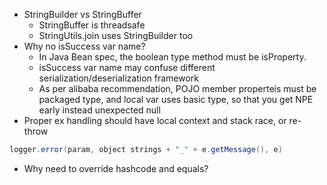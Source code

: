 * StringBuilder vs StringBuffer
  * StringBuffer is threadsafe
  * StringUtils.join uses StringBuilder too
* Why no isSuccess var name?
  * In Java Bean spec, the boolean type method must be isProperty. 
  * isSuccess var name may confuse different serialization/deserialization framework
  * As per alibaba recommendation, POJO member properteis must be packaged type, and local var uses basic type, so that you get NPE early instead unexpected null 
* Proper ex handling should have local context and stack race, or re-throw
```java
logger.error(param, object strings + "_" + e.getMessage(), e)
```
* Why need to override hashcode and equals?
